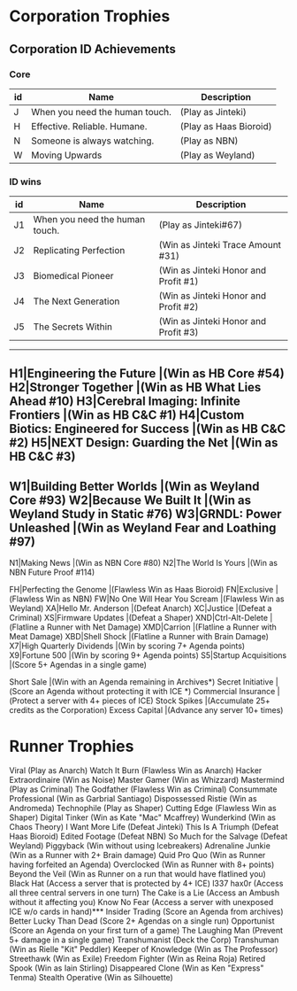 
# Corporation Trophies
## Corporation ID Achievements
### Core

id|Name|Description
--|----|-----------
J|When you need the human touch.|(Play as Jinteki)
H|Effective. Reliable. Humane. |(Play as Haas Bioroid)
N|Someone is always watching. |(Play as NBN)
W|Moving Upwards |(Play as Weyland)

### ID wins

id|Name|Description
--|----|-----------
J1|When you need the human touch. |(Play as Jinteki#67)
J2|Replicating Perfection |(Win as Jinteki Trace Amount #31)
J3|Biomedical Pioneer |(Win as Jinteki Honor and Profit #1)
J4|The Next Generation |(Win as Jinteki Honor and Profit #2)
J5|The Secrets Within |(Win as Jinteki Honor and Profit #3)
---
H1|Engineering the Future |(Win as HB Core #54)
H2|Stronger Together |(Win as HB What Lies Ahead #10)
H3|Cerebral Imaging: Infinite Frontiers |(Win as HB C&C #1)
H4|Custom Biotics: Engineered for Success |(Win as HB C&C #2)
H5|NEXT Design: Guarding the Net |(Win as HB C&C #3)
---
W1|Building Better Worlds |(Win as Weyland Core #93)
W2|Because We Built It |(Win as Weyland Study in Static #76)
W3|GRNDL: Power Unleashed |(Win as Weyland Fear and Loathing #97)
---
N1|Making News |(Win as NBN Core #80)
N2|The World Is Yours |(Win as NBN Future Proof #114)

FH|Perfecting the Genome |(Flawless Win as Haas Bioroid)
FN|Exclusive |(Flawless Win as NBN)
FW|No One Will Hear You Scream |(Flawless Win as Weyland)
XA|Hello Mr. Anderson |(Defeat Anarch)
XC|Justice |(Defeat a Criminal)
XS|Firmware Updates |(Defeat a Shaper)
XND|Ctrl-Alt-Delete |(Flatline a Runner with Net Damage)
XMD|Carrion |(Flatline a Runner with Meat Damage)
XBD|Shell Shock |(Flatline a Runner with Brain Damage)
X7|High Quarterly Dividends |(Win by scoring 7+ Agenda points)
X9|Fortune 500 |(Win by scoring 9+ Agenda points)
S5|Startup Acquisitions |(Score 5+ Agendas in a single game)

Short Sale |(Win with an Agenda remaining in Archives*)
Secret Initiative |(Score an Agenda without protecting it with ICE *)
Commercial Insurance |(Protect a server with 4+ pieces of ICE)
Stock Spikes |(Accumulate 25+ credits as the Corporation)
Excess Capital |(Advance any server 10+ times)

# Runner Trophies
Viral (Play as Anarch)
Watch It Burn (Flawless Win as Anarch)
Hacker Extraordinaire (Win as Noise)
Master Gamer (Win as Whizzard)
Mastermind (Play as Criminal)
The Godfather (Flawless Win as Criminal)
Consummate Professional (Win as Garbrial Santiago)
Dispossessed Ristie (Win as Andromeda)
Technophile (Play as Shaper)
Cutting Edge (Flawless Win as Shaper)
Digital Tinker (Win as Kate "Mac" Mcaffrey)
Wunderkind (Win as Chaos Theory)
I Want More Life (Defeat Jinteki)
This Is A Triumph (Defeat Haas Bioroid)
Edited Footage (Defeat NBN)
So Much for the Salvage (Defeat Weyland)
Piggyback (Win without using Icebreakers)
Adrenaline Junkie (Win as a Runner with 2+ Brain damage)
Quid Pro Quo (Win as Runner having forfeited an Agenda)
Overclocked (Win as Runner with 8+ points)
Beyond the Veil (Win as Runner on a run that would have flatlined you)
Black Hat (Access a server that is protected by 4+ ICE)
l337 hax0r (Access all three central servers in one turn)
The Cake is a Lie (Access an Ambush without it affecting you)
Know No Fear (Access a server with unexposed ICE w/o cards in hand)***
Insider Trading (Score an Agenda from archives)
Better Lucky Than Dead (Score 2+ Agendas on a single run)
Opportunist (Score an Agenda on your first turn of a game)
The Laughing Man (Prevent 5+ damage in a single game)
Transhumanist (Deck the Corp)
Transhuman (Win as Rielle "Kit" Peddler)
Keeper of Knowledge (Win as The Professor)
Streethawk (Win as Exile)
Freedom Fighter (Win as Reina Roja)
Retired Spook (Win as Iain Stirling)
Disappeared Clone (Win as Ken "Express" Tenma)
Stealth Operative (Win as Silhouette)
